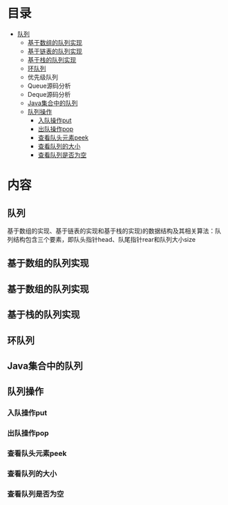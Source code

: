 # 目录

* [队列](#队列)
  * [基于数组的队列实现](#基于数组的队列实现)
  * [基于链表的队列实现](#基于数组的队列实现)
  * [基于栈的队列实现](#基于栈的队列实现)
  * [环队列](#环队列)
  * 优先级队列
  * Queue源码分析
  * Deque源码分析
  * [Java集合中的队列](#Java集合中的队列)
  * [队列操作](#队列操作)
    - [入队操作put](#入队操作put)
    - [出队操作pop](#出队操作pop)
    - [查看队头元素peek](#查看队头元素peek)
    - [查看队列的大小](#查看队列的大小)  
    - [查看队列是否为空](#查看队列是否为空)



# 内容

## 队列
 基于数组的实现、基于链表的实现和基于栈的实现)的数据结构及其相关算法：队列结构包含三个要素，即队头指针head、队尾指针rear和队列大小size
## 基于数组的队列实现
## 基于数组的队列实现
## 基于栈的队列实现
## 环队列
## Java集合中的队列
## 队列操作
### 入队操作put
### 出队操作pop
### 查看队头元素peek
### 查看队列的大小
### 查看队列是否为空


